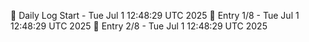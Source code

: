 📅 Daily Log Start - Tue Jul  1 12:48:29 UTC 2025
📌 Entry 1/8 - Tue Jul  1 12:48:29 UTC 2025
📌 Entry 2/8 - Tue Jul  1 12:48:29 UTC 2025
